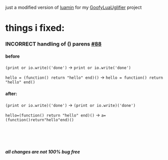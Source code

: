just a modified version of [luamin](https://github.com/mathiasbynens/luamin/issues/88) for my [GoofyLuaUglifier](https://github.com/mopsfl/GoofyLuaUglifier) project

# things i fixed:

### INCORRECT handling of () parens [#88](https://github.com/mathiasbynens/luamin/issues/88)
#### before
`(print or io.write)('done')` -> `print or io.write('done')`

`hello = (function() return "hello" end)()` -> `hello = function() return "hello" end()`

#### after:
`(print or io.write)('done')` -> `(print or io.write)('done')`

`hello=(function() return "hello" end)()` -> `a=(function()return"hello"end)()`

<br><br><br>

##### all changes are not 100% bug free
